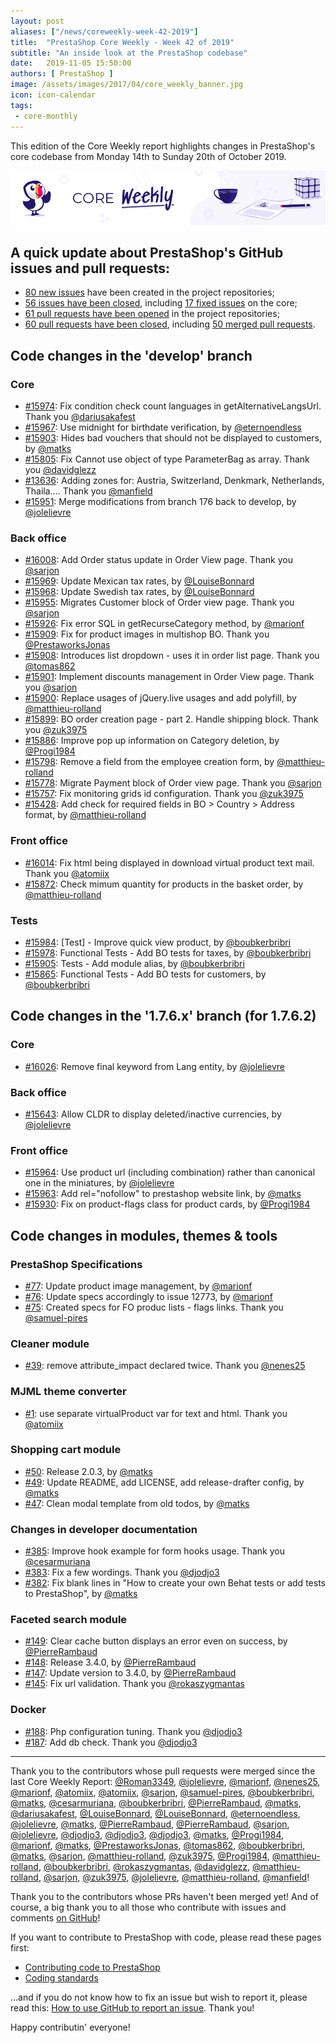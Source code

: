 ```yaml
---
layout: post
aliases: ["/news/coreweekly-week-42-2019"]
title:  "PrestaShop Core Weekly - Week 42 of 2019"
subtitle: "An inside look at the PrestaShop codebase"
date:   2019-11-05 15:50:00
authors: [ PrestaShop ]
image: /assets/images/2017/04/core_weekly_banner.jpg
icon: icon-calendar
tags:
 - core-monthly
---
```


This edition of the Core Weekly report highlights changes in PrestaShop's core codebase from Monday 14th to Sunday 20th of October 2019.

![Core Weekly banner](/assets/images/2018/12/banner-core-weekly.jpg)


## A quick update about PrestaShop's GitHub issues and pull requests:

- [80 new issues](https://github.com/search?q=org%3APrestaShop+is%3Apublic++-repo%3Aprestashop%2Fprestashop.github.io++is%3Aissue+created%3A2019-10-14..2019-10-20) have been created in the project repositories;
- [56 issues have been closed](https://github.com/search?q=org%3APrestaShop+is%3Apublic++-repo%3Aprestashop%2Fprestashop.github.io++is%3Aissue+closed%3A2019-10-14..2019-10-20), including [17 fixed issues](https://github.com/search?q=org%3APrestaShop+is%3Apublic++-repo%3Aprestashop%2Fprestashop.github.io++is%3Aissue+label%3Afixed+closed%3A2019-10-14..2019-10-20) on the core;
- [61 pull requests have been opened](https://github.com/search?q=org%3APrestaShop+is%3Apublic++-repo%3Aprestashop%2Fprestashop.github.io++is%3Apr+created%3A2019-10-14..2019-10-20) in the project repositories;
- [60 pull requests have been closed](https://github.com/search?q=org%3APrestaShop+is%3Apublic++-repo%3Aprestashop%2Fprestashop.github.io++is%3Apr+closed%3A2019-10-14..2019-10-20), including [50 merged pull requests](https://github.com/search?q=org%3APrestaShop+is%3Apublic++-repo%3Aprestashop%2Fprestashop.github.io++is%3Apr+merged%3A2019-10-14..2019-10-20).
        

## Code changes in the 'develop' branch

### Core

* [#15974](https://github.com/PrestaShop/PrestaShop/pull/15974): Fix condition check count languages in getAlternativeLangsUrl. Thank you [@dariusakafest](https://github.com/dariusakafest)
* [#15967](https://github.com/PrestaShop/PrestaShop/pull/15967): Use midnight for birthdate verification, by [@eternoendless](https://github.com/eternoendless)
* [#15903](https://github.com/PrestaShop/PrestaShop/pull/15903): Hides bad vouchers that should not be displayed to customers, by [@matks](https://github.com/matks)
* [#15805](https://github.com/PrestaShop/PrestaShop/pull/15805): Fix Cannot use object of type ParameterBag as array. Thank you [@davidglezz](https://github.com/davidglezz)
* [#13636](https://github.com/PrestaShop/PrestaShop/pull/13636): Adding zones for: Austria, Switzerland, Denkmark, Netherlands, Thaila…. Thank you [@manfield](https://github.com/manfield)
* [#15951](https://github.com/PrestaShop/PrestaShop/pull/15951): Merge modifications from branch 176 back to develop, by [@jolelievre](https://github.com/jolelievre)

### Back office

* [#16008](https://github.com/PrestaShop/PrestaShop/pull/16008): Add Order status update in Order View page. Thank you [@sarjon](https://github.com/sarjon)
* [#15969](https://github.com/PrestaShop/PrestaShop/pull/15969): Update Mexican tax rates, by [@LouiseBonnard](https://github.com/LouiseBonnard)
* [#15968](https://github.com/PrestaShop/PrestaShop/pull/15968): Update Swedish tax rates, by [@LouiseBonnard](https://github.com/LouiseBonnard)
* [#15955](https://github.com/PrestaShop/PrestaShop/pull/15955): Migrates Customer block of Order view page. Thank you [@sarjon](https://github.com/sarjon)
* [#15926](https://github.com/PrestaShop/PrestaShop/pull/15926): Fix error SQL in getRecurseCategory method, by [@marionf](https://github.com/marionf)
* [#15909](https://github.com/PrestaShop/PrestaShop/pull/15909): Fix for product images in multishop BO. Thank you [@PrestaworksJonas](https://github.com/PrestaworksJonas)
* [#15908](https://github.com/PrestaShop/PrestaShop/pull/15908): Introduces list dropdown - uses it in order list page. Thank you [@tomas862](https://github.com/tomas862)
* [#15901](https://github.com/PrestaShop/PrestaShop/pull/15901): Implement discounts management in Order View page. Thank you [@sarjon](https://github.com/sarjon)
* [#15900](https://github.com/PrestaShop/PrestaShop/pull/15900): Replace usages of jQuery.live usages and add polyfill, by [@matthieu-rolland](https://github.com/matthieu-rolland)
* [#15899](https://github.com/PrestaShop/PrestaShop/pull/15899): BO order creation page - part 2. Handle shipping block. Thank you [@zuk3975](https://github.com/zuk3975)
* [#15886](https://github.com/PrestaShop/PrestaShop/pull/15886): Improve pop up information on Category deletion, by [@Progi1984](https://github.com/Progi1984)
* [#15798](https://github.com/PrestaShop/PrestaShop/pull/15798): Remove a field from the employee creation form, by [@matthieu-rolland](https://github.com/matthieu-rolland)
* [#15778](https://github.com/PrestaShop/PrestaShop/pull/15778): Migrate Payment block of Order view page. Thank you [@sarjon](https://github.com/sarjon)
* [#15757](https://github.com/PrestaShop/PrestaShop/pull/15757): Fix monitoring grids id configuration. Thank you [@zuk3975](https://github.com/zuk3975)
* [#15428](https://github.com/PrestaShop/PrestaShop/pull/15428): Add check for required fields in BO > Country > Address format, by [@matthieu-rolland](https://github.com/matthieu-rolland)

### Front office

* [#16014](https://github.com/PrestaShop/PrestaShop/pull/16014): Fix html being displayed in download virtual product text mail. Thank you [@atomiix](https://github.com/atomiix)
* [#15872](https://github.com/PrestaShop/PrestaShop/pull/15872): Check mimum quantity for products in the basket order, by [@matthieu-rolland](https://github.com/matthieu-rolland)

### Tests

* [#15984](https://github.com/PrestaShop/PrestaShop/pull/15984): [Test] - Improve quick view product, by [@boubkerbribri](https://github.com/boubkerbribri)
* [#15978](https://github.com/PrestaShop/PrestaShop/pull/15978): Functional Tests - Add BO tests for  taxes, by [@boubkerbribri](https://github.com/boubkerbribri)
* [#15905](https://github.com/PrestaShop/PrestaShop/pull/15905): Tests - Add module alias, by [@boubkerbribri](https://github.com/boubkerbribri)
* [#15865](https://github.com/PrestaShop/PrestaShop/pull/15865): Functional Tests - Add BO tests for customers, by [@boubkerbribri](https://github.com/boubkerbribri)


## Code changes in the '1.7.6.x' branch (for 1.7.6.2)

### Core

* [#16026](https://github.com/PrestaShop/PrestaShop/pull/16026): Remove final keyword from Lang entity, by [@jolelievre](https://github.com/jolelievre)

### Back office

* [#15643](https://github.com/PrestaShop/PrestaShop/pull/15643): Allow CLDR to display deleted/inactive currencies, by [@jolelievre](https://github.com/jolelievre)

### Front office

* [#15964](https://github.com/PrestaShop/PrestaShop/pull/15964): Use product url (including combination) rather than canonical one in the miniatures, by [@jolelievre](https://github.com/jolelievre)
* [#15963](https://github.com/PrestaShop/PrestaShop/pull/15963): Add rel="nofollow" to prestashop website link, by [@matks](https://github.com/matks)
* [#15930](https://github.com/PrestaShop/PrestaShop/pull/15930): Fix on product-flags class for product cards, by [@Progi1984](https://github.com/Progi1984)

## Code changes in modules, themes & tools

### PrestaShop Specifications

* [#77](https://github.com/PrestaShop/prestashop-specs/pull/77): Update product image management, by [@marionf](https://github.com/marionf)
* [#76](https://github.com/PrestaShop/prestashop-specs/pull/76): Update specs accordingly to issue 12773, by [@marionf](https://github.com/marionf)
* [#75](https://github.com/PrestaShop/prestashop-specs/pull/75): Created specs for FO produc lists - flags links. Thank you [@samuel-pires](https://github.com/samuel-pires)

### Cleaner module

* [#39](https://github.com/PrestaShop/pscleaner/pull/39): remove attribute_impact declared twice. Thank you [@nenes25](https://github.com/nenes25)

### MJML theme converter

* [#1](https://github.com/PrestaShop/mjml-theme-converter/pull/1): use separate virtualProduct var for text and html. Thank you [@atomiix](https://github.com/atomiix)

### Shopping cart module

* [#50](https://github.com/PrestaShop/ps_shoppingcart/pull/50): Release 2.0.3, by [@matks](https://github.com/matks)
* [#49](https://github.com/PrestaShop/ps_shoppingcart/pull/49): Update README, add LICENSE, add release-drafter config, by [@matks](https://github.com/matks)
* [#47](https://github.com/PrestaShop/ps_shoppingcart/pull/47): Clean modal template from old todos, by [@matks](https://github.com/matks)

### Changes in developer documentation

* [#385](https://github.com/PrestaShop/docs/pull/385): Improve hook example for form hooks usage. Thank you [@cesarmuriana](https://github.com/cesarmuriana)
* [#383](https://github.com/PrestaShop/docs/pull/383): Fix a few wordings. Thank you [@djodjo3](https://github.com/djodjo3)
* [#382](https://github.com/PrestaShop/docs/pull/382): Fix blank lines in "How to create your own Behat tests or add tests to PrestaShop", by [@matks](https://github.com/matks)

### Faceted search module

* [#149](https://github.com/PrestaShop/ps_facetedsearch/pull/149): Clear cache button displays an error even on success, by [@PierreRambaud](https://github.com/PierreRambaud)
* [#148](https://github.com/PrestaShop/ps_facetedsearch/pull/148): Release 3.4.0, by [@PierreRambaud](https://github.com/PierreRambaud)
* [#147](https://github.com/PrestaShop/ps_facetedsearch/pull/147): Update version to 3.4.0, by [@PierreRambaud](https://github.com/PierreRambaud)
* [#145](https://github.com/PrestaShop/ps_facetedsearch/pull/145): Fix url validation. Thank you [@rokaszygmantas](https://github.com/rokaszygmantas)

### Docker

* [#188](https://github.com/PrestaShop/docker/pull/188): Php configuration tuning. Thank you [@djodjo3](https://github.com/djodjo3)
* [#187](https://github.com/PrestaShop/docker/pull/187): Add db check. Thank you [@djodjo3](https://github.com/djodjo3)

<hr />

Thank you to the contributors whose pull requests were merged since the last Core Weekly Report: [@Roman3349](https://github.com/Roman3349), [@jolelievre](https://github.com/jolelievre), [@marionf](https://github.com/marionf), [@nenes25](https://github.com/nenes25), [@marionf](https://github.com/marionf), [@atomiix](https://github.com/atomiix), [@atomiix](https://github.com/atomiix), [@sarjon](https://github.com/sarjon), [@samuel-pires](https://github.com/samuel-pires), [@boubkerbribri](https://github.com/boubkerbribri), [@matks](https://github.com/matks), [@cesarmuriana](https://github.com/cesarmuriana), [@boubkerbribri](https://github.com/boubkerbribri), [@PierreRambaud](https://github.com/PierreRambaud), [@matks](https://github.com/matks), [@dariusakafest](https://github.com/dariusakafest), [@LouiseBonnard](https://github.com/LouiseBonnard), [@LouiseBonnard](https://github.com/LouiseBonnard), [@eternoendless](https://github.com/eternoendless), [@jolelievre](https://github.com/jolelievre), [@matks](https://github.com/matks), [@PierreRambaud](https://github.com/PierreRambaud), [@PierreRambaud](https://github.com/PierreRambaud), [@sarjon](https://github.com/sarjon), [@jolelievre](https://github.com/jolelievre), [@djodjo3](https://github.com/djodjo3), [@djodjo3](https://github.com/djodjo3), [@djodjo3](https://github.com/djodjo3), [@matks](https://github.com/matks), [@Progi1984](https://github.com/Progi1984), [@marionf](https://github.com/marionf), [@matks](https://github.com/matks), [@PrestaworksJonas](https://github.com/PrestaworksJonas), [@tomas862](https://github.com/tomas862), [@boubkerbribri](https://github.com/boubkerbribri), [@matks](https://github.com/matks), [@sarjon](https://github.com/sarjon), [@matthieu-rolland](https://github.com/matthieu-rolland), [@zuk3975](https://github.com/zuk3975), [@Progi1984](https://github.com/Progi1984), [@matthieu-rolland](https://github.com/matthieu-rolland), [@boubkerbribri](https://github.com/boubkerbribri), [@rokaszygmantas](https://github.com/rokaszygmantas), [@davidglezz](https://github.com/davidglezz), [@matthieu-rolland](https://github.com/matthieu-rolland), [@sarjon](https://github.com/sarjon), [@zuk3975](https://github.com/zuk3975), [@jolelievre](https://github.com/jolelievre), [@matthieu-rolland](https://github.com/matthieu-rolland), [@manfield](https://github.com/manfield)!

Thank you to the contributors whose PRs haven't been merged yet! And of course, a big thank you to all those who contribute with issues and comments [on GitHub](https://github.com/PrestaShop/PrestaShop)!

If you want to contribute to PrestaShop with code, please read these pages first:

 * [Contributing code to PrestaShop](https://devdocs.prestashop.com/1.7/contribute/contribution-guidelines/)
 * [Coding standards](https://devdocs.prestashop.com/1.7/development/coding-standards/)

...and if you do not know how to fix an issue but wish to report it, please read this: [How to use GitHub to report an issue](https://devdocs.prestashop.com/1.7/contribute/contribute-reporting-issues/). Thank you!

Happy contributin' everyone!

